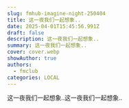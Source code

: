 ```yaml
---
slug: fmhub-imagine-night-250404
title: 这一夜我们一起想象..
date: 2025-04-01T15:45:56.991Z
draft: false
description: 这一夜我们一起想象..
summary: 这一夜我们一起想象..
cover: cover.webp
showAuthor: true
authors:
  - fmclub
categories: LOCAL
---
```

这一夜我们一起想象..这一夜我们一起想象..
